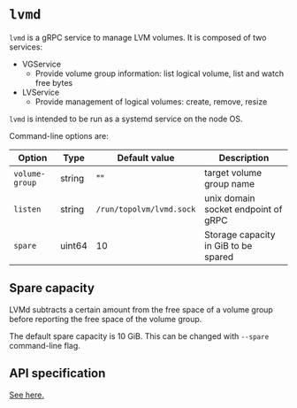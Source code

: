 `lvmd`
======

`lvmd` is a gRPC service to manage LVM volumes.  It is composed of two services:
- VGService
    - Provide volume group information: list logical volume, list and watch free bytes
- LVService
    - Provide management of logical volumes: create, remove, resize

`lvmd` is intended to be run as a systemd service on the node OS.

Command-line options are:

| Option         | Type   | Default value            | Description                          |
| -------------- | ------ | ------------------------ | ------------------------------------ |
| `volume-group` | string | ""                       | target volume group name             |
| `listen`       | string | `/run/topolvm/lvmd.sock` | unix domain socket endpoint of gRPC  |
| `spare`        | uint64 | 10                       | Storage capacity in GiB to be spared |

Spare capacity
--------------

LVMd subtracts a certain amount from the free space of a volume group before
reporting the free space of the volume group.

The default spare capacity is 10 GiB.  This can be changed with `--spare` command-line flag.

API specification
-----------------

[See here.](./lvmd-protocol.md)
